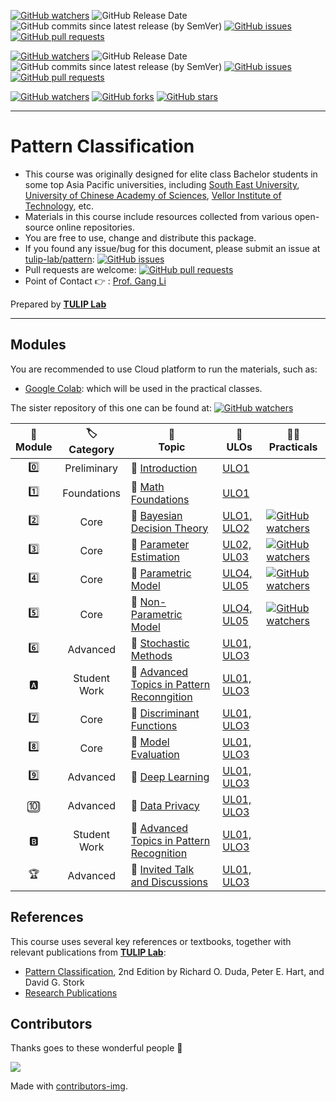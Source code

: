 [![GitHub watchers](https://img.shields.io/badge/tulip--lab-Pattern--Classification-brightgreen?style=plastic)](https://github.com/tulip-lab/pattern)
![GitHub Release Date](https://img.shields.io/github/release-date/tulip-lab/Pattern-Classification)
![GitHub commits since latest release (by SemVer)](https://img.shields.io/github/commits-since/tulip-lab/pattern/latest)
[![GitHub issues](https://img.shields.io/github/issues/tulip-lab/pattern)](https://github.com/tulip-lab/pattern/issues)
[![GitHub pull requests](https://img.shields.io/github/issues-pr/tulip-lab/pattern)](https://github.com/tulip-lab/pattern/pulls) 

[![GitHub watchers](https://img.shields.io/badge/tulip--lab-FLIP01-brightgreen?style=plastic)](https://github.com/tulip-lab/flip01)
![GitHub Release Date](https://img.shields.io/github/release-date/tulip-lab/flip01)
![GitHub commits since latest release (by SemVer)](https://img.shields.io/github/commits-since/tulip-lab/flip01/latest)
[![GitHub issues](https://img.shields.io/github/issues/tulip-lab/sit742)](https://github.com/tulip-lab/flip01/issues)
[![GitHub pull requests](https://img.shields.io/github/issues-pr/tulip-lab/flip01)](https://github.com/tulip-lab/flip01/pulls) 


[![GitHub watchers](https://img.shields.io/github/watchers/tulip-lab/pattern.svg?style=social&label=Watch)](https://GitHub.com/tulip-lab/pattern/watchers/)
[![GitHub forks](https://img.shields.io/github/forks/tulip-lab/pattern.svg?style=social&label=Fork)](https://GitHub.com/tulip-lab/pattern/network/)
[![GitHub stars](https://img.shields.io/github/stars/tulip-lab/pattern.svg?style=social&label=Star)](https://GitHub.com/tulip-lab/pattern/stargazers/)

----

# Pattern Classification

- This course was originally designed for elite class Bachelor students in some top Asia Pacific universities, including [South East University](http://www.seu.edu.cn), [University of Chinese Academy of Sciences](http://www.ucas.edu.cn), [Vellor Institute of Technology](http://www.vit.ac.in), etc.
- Materials in this course include resources collected from various open-source online repositories.
- You are free to use, change and distribute this package.
- If you found any issue/bug for this document, please submit an issue at [tulip-lab/pattern](https://github.com/tulip-lab/pattern/issues): [![GitHub issues](https://img.shields.io/github/issues/tulip-lab/pattern)](https://github.com/tulip-lab/pattern/issues)
- Pull requests are welcome: [![GitHub pull requests](https://img.shields.io/github/issues-pr/tulip-lab/pattern)](https://github.com/tulip-lab/pattern/pulls) 
- Point of Contact :point_right: : [Prof. Gang Li](https://github.com/tuliplab)

Prepared by **[TULIP Lab](https://www.tulip.org.au/members)**

---

## Modules

You are recommended to use Cloud platform to run the materials, such as:

- [Google Colab](http://colab.research.google.com): which will be used in the practical classes.

The sister repository of this one can be found at: 
[![GitHub watchers](https://img.shields.io/badge/tulip--lab-FLIP01-brightgreen?style=plastic)](https://github.com/tulip-lab/flip01) 

| :microscope: <br> Module  |  :label: <br> Category  | :ledger: <br> Topic |  :dart: <br> ULOs  |  :man_teacher: <br> Practicals |  
| :----: |  :---: | ------|-------| ----- |  
| :zero: | Preliminary | :book: [Introduction](M01-Induction/README.md) | [ULO1](M01-Induction/M01C-Logistics.md#unit-learning-outcomes) |  |  
| :one: | Foundations | :book: [Math Foundations](M01-Induction/README.md) | [ULO1](M01-Induction/M01C-Logistics.md#unit-learning-outcomes) |  |  
| :two: | Core | :book: [Bayesian Decision Theory](M02-Python/README.md) | [ULO1, ULO2](M01-Induction/M01C-Logistics.md#unit-learning-outcomes) | [![GitHub watchers](https://img.shields.io/badge/SIT742-Prac--Class-orange)](LabClasses/M02-Exercises.md) |  
| :three: | Core | :book: [Parameter Estimation](M03-BigData/README.md) | [UL02, UL03](M01-Induction/M01C-Logistics.md#unit-learning-outcomes) | [![GitHub watchers](https://img.shields.io/badge/SIT742-Prac--Class-orange)](LabClasses/M03-Exercises.md) | 
| :four: | Core | :book: [Parametric Model](M04-DataManipulation/README.md) | [ULO4, UL05](M01-Induction/M01C-Logistics.md#unit-learning-outcomes) | [![GitHub watchers](https://img.shields.io/badge/SIT742-Prac--Class-orange)](LabClasses/M04-Exercises.md)  | 
| :five: | Core | :book: [Non-Parametric Model](M05-DataAnalytics/README.md) | [ULO4, UL05](M01-Induction/M01C-Logistics.md#unit-learning-outcomes) | [![GitHub watchers](https://img.shields.io/badge/SIT742-Prac--Class-orange)](LabClasses/M05-Exercises.md) | 
| :six: | Advanced | :book: [Stochastic Methods](M06-Advanced/README.md) | [UL01, ULO3](M01-Induction/M01C-Logistics.md#unit-learning-outcomes) |   |  
| :a: | Student Work | :book: [Advanced Topics in Pattern Reconngition](M06-Advanced/README.md) | [UL01, ULO3](M01-Induction/M01C-Logistics.md#unit-learning-outcomes) |   | 
| :seven: | Core | :book: [Discriminant Functions](M06-Advanced/README.md) | [UL01, ULO3](M01-Induction/M01C-Logistics.md#unit-learning-outcomes) |   |  
| :eight: | Core | :book: [Model Evaluation](M06-Advanced/README.md) | [UL01, ULO3](M01-Induction/M01C-Logistics.md#unit-learning-outcomes) |   |  
| :nine: | Advanced | :book: [Deep Learning](M06-Advanced/README.md) | [UL01, ULO3](M01-Induction/M01C-Logistics.md#unit-learning-outcomes) |   |  
| :keycap_ten: | Advanced | :book: [Data Privacy](M06-Advanced/README.md) | [UL01, ULO3](M01-Induction/M01C-Logistics.md#unit-learning-outcomes) |   |  
| :b: | Student Work | :book: [Advanced Topics in Pattern Recognition](M06-Advanced/README.md) | [UL01, ULO3](M01-Induction/M01C-Logistics.md#unit-learning-outcomes) |   | 
| :trophy: | Advanced | :book: [Invited Talk and Discussions](M06-Advanced/README.md) | [UL01, ULO3](M01-Induction/M01C-Logistics.md#unit-learning-outcomes) |   | 


## References

This course uses several key references or textbooks, together with relevant publications from **[TULIP Lab](https://www.tulip.org.au/members)**:

- [Pattern Classification](https://www.academia.edu/33044855/Pattern_Classiflcation_2nd_ed_), 2nd Edition by Richard O. Duda, Peter E. Hart, and David G. Stork
- [Research Publications](https://www.tulip.org.au/publication)

## Contributors 

Thanks goes to these wonderful people :tulip:  


<a href="https://github.com/tulip-lab/FLIP01/graphs/contributors">
  <img src="https://contrib.rocks/image?repo=tulip-lab/FLIP01" />
</a>


Made with [contributors-img](https://contrib.rocks).
